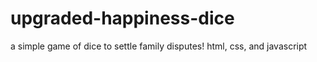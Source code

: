 # upgraded-happiness-dice
a simple game of dice to settle family disputes! html, css, and javascript
